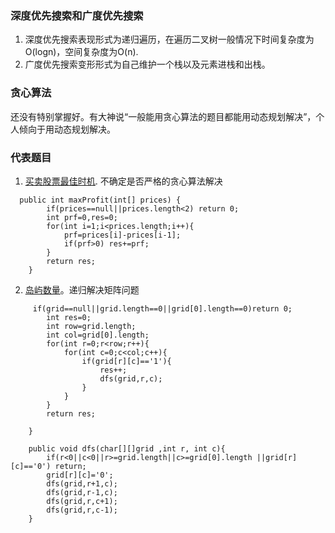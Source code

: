 ### 深度优先搜索和广度优先搜索
1. 深度优先搜索表现形式为递归遍历，在遍历二叉树一般情况下时间复杂度为O(logn)，空间复杂度为O(n).
2. 广度优先搜索变形形式为自己维护一个栈以及元素进栈和出栈。

### 贪心算法
还没有特别掌握好。有大神说“一般能用贪心算法的题目都能用动态规划解决”，个人倾向于用动态规划解决。

### 代表题目
1. [买卖股票最佳时机](https://leetcode-cn.com/problems/best-time-to-buy-and-sell-stock-ii/). 不确定是否严格的贪心算法解决
```
  public int maxProfit(int[] prices) {
        if(prices==null||prices.length<2) return 0;
        int prf=0,res=0;
        for(int i=1;i<prices.length;i++){
            prf=prices[i]-prices[i-1];
            if(prf>0) res+=prf;
        }
        return res;
    }
```
2. [岛屿数量](https://leetcode-cn.com/problems/number-of-islands/)。递归解决矩阵问题
```
     if(grid==null||grid.length==0||grid[0].length==0)return 0;
        int res=0;
        int row=grid.length;
        int col=grid[0].length;
        for(int r=0;r<row;r++){
            for(int c=0;c<col;c++){
                if(grid[r][c]=='1'){
                    res++;
                    dfs(grid,r,c);
                }
            }
        }
        return res;

    }

    public void dfs(char[][]grid ,int r, int c){
        if(r<0||c<0||r>=grid.length||c>=grid[0].length ||grid[r][c]=='0') return;
        grid[r][c]='0';
        dfs(grid,r+1,c);
        dfs(grid,r-1,c);
        dfs(grid,r,c+1);
        dfs(grid,r,c-1);
    }
 ```

